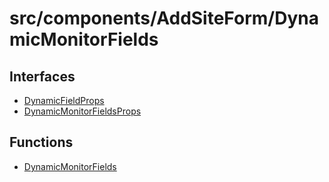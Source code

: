 # src/components/AddSiteForm/DynamicMonitorFields

## Interfaces

- [DynamicFieldProps](interfaces/DynamicFieldProps.md)
- [DynamicMonitorFieldsProps](interfaces/DynamicMonitorFieldsProps.md)

## Functions

- [DynamicMonitorFields](functions/DynamicMonitorFields.md)
